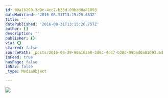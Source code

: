 ```yaml
---
id: 90a16260-3d9c-4cc7-b38d-09bad0a81093
dateModified: '2016-08-31T13:15:25.663Z'
title: ''
datePublished: '2016-08-31T13:15:26.757Z'
author: []
description: ''
publisher: {}
via: {}
starred: false
sourcePath: _posts/2016-08-29-90a16260-3d9c-4cc7-b38d-09bad0a81093.md
inFeed: true
hasPage: false
inNav: false
_type: MediaObject

---
```

![](https://the-grid-user-content.s3-us-west-2.amazonaws.com/3b1cadf7-3d8f-41c0-b288-2494d59a8195.jpg)